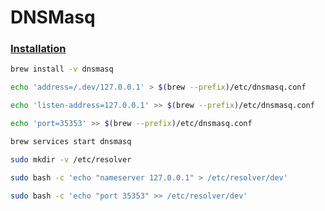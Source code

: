 # DNSMasq

### [Installation](https://echo.co/blog/os-x-1010-yosemite-local-development-environment-apache-php-and-mysql-homebrew)

```bash
brew install -v dnsmasq
```

```bash
echo 'address=/.dev/127.0.0.1' > $(brew --prefix)/etc/dnsmasq.conf
```

```bash
echo 'listen-address=127.0.0.1' >> $(brew --prefix)/etc/dnsmasq.conf
```

```bash
echo 'port=35353' >> $(brew --prefix)/etc/dnsmasq.conf
```

```bash
brew services start dnsmasq
```

```bash
sudo mkdir -v /etc/resolver 

sudo bash -c 'echo "nameserver 127.0.0.1" > /etc/resolver/dev'

sudo bash -c 'echo "port 35353" >> /etc/resolver/dev'
```
